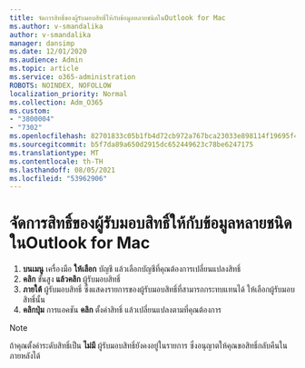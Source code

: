 ```yaml
---
title: จัดการสิทธิ์ของผู้รับมอบสิทธิ์ให้กับข้อมูลหลายชนิดในOutlook for Mac
ms.author: v-smandalika
author: v-smandalika
manager: dansimp
ms.date: 12/01/2020
ms.audience: Admin
ms.topic: article
ms.service: o365-administration
ROBOTS: NOINDEX, NOFOLLOW
localization_priority: Normal
ms.collection: Adm_O365
ms.custom:
- "3800004"
- "7302"
ms.openlocfilehash: 82701833c05b1fb4d72cb972a767bca23033e898114f19695f42a116239c2221
ms.sourcegitcommit: b5f7da89a650d2915dc652449623c78be6247175
ms.translationtype: MT
ms.contentlocale: th-TH
ms.lasthandoff: 08/05/2021
ms.locfileid: "53962906"
---
```

# <a name="manage-delegate-permissions-for-multiple-item-types-in-outlook-for-mac"></a>จัดการสิทธิ์ของผู้รับมอบสิทธิ์ให้กับข้อมูลหลายชนิดในOutlook for Mac

1. **บนเมนู** เครื่องมือ **ให้เลือก** บัญชี แล้วเลือกบัญชีที่คุณต้องการเปลี่ยนแปลงสิทธิ์
2. **คลิก** ขั้นสูง **แล้วคลิก** ผู้รับมอบสิทธิ์
3. **ภายใต้** ผู้รับมอบสิทธิ์ ซึ่งแสดงรายการของผู้รับมอบสิทธิ์ที่สามารถกระทบแทนได้ ให้เลือกผู้รับมอบสิทธิ์นั้น
4. **คลิกปุ่ม** การแอคชัน **คลิก** ตั้งค่าสิทธิ์ แล้วเปลี่ยนแปลงตามที่คุณต้องการ

> [!NOTE]
> ถ้าคุณตั้งค่าระดับสิทธิ์เป็น **ไม่มี** ผู้รับมอบสิทธิ์ยังคงอยู่ในรายการ ซึ่งอนุญาตให้คุณขอสิทธิ์กลับคืนในภายหลังได้
